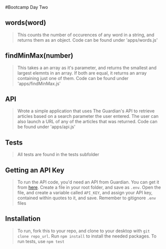 #Bootcamp Day Two

## words(word)
> This counts the number of occurences of any word in a string, and returns them as an object. Code can be found under 'apps/words.js'

## findMinMax(number)
> This takes a an array as it's parameter, and returns the smallest and largest elemnts in an array. If both are equal, it returns an array containing just one of them. Code can be found under 'apps/findMinMax.js'

## API
> Wrote a simple application that uses The Guardian's API to retrieve articles based on a search parameter the user entered. The user can also launch a URL of any of the articles that was returned. Code can be found under 'apps/api.js'

## Tests
> All tests are found in the tests subfolder

## Getting an API Key
> To run the API code, you'd need an API from Guardian. You can get it from [here](http://open-platform.theguardian.com/). Create a file in your root folder, and save as `.env`. Open the file, and create a variable called `API_KEY`, and assign your API key, contained within quotes to it, and save. Remember to gitignore `.env` files

## Installation
> To run, fork this to your repo, and clone to your desktop with `git clone repo_url`. Run `npm install` to install the needed packages. To run tests, use `npm test`
